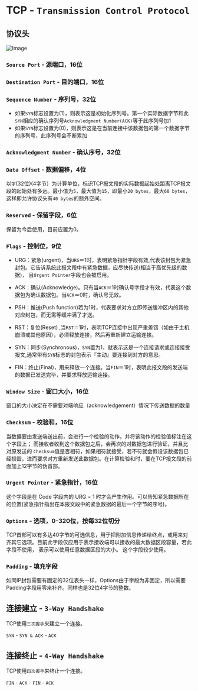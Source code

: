 # TCP - `Transmission Control Protocol`

## 协议头

![Image](https://chronosc.github.io/images/tcp-header.png)

### `Source Port` - 源端口，16位

### `Destination Port` - 目的端口，16位

### `Sequence Number` - 序列号，32位
* 如果`SYN`标志设置为(1)，则表示这是初始化序列号。第一个实际数据字节和此`SYN`相应的确认序列号`Acknowledgment Number(ACK)`等于此序列号加1
* 如果`SYN`标志设置为(0)，则表示这是在当前连接中该数据包的第一个数据字节的序列号，此序列号会不断累加

### `Acknowledgment Number` - 确认序号，32位

### `Data Offset` - 数据偏移，4位
以`字`(32位)(4字节）为计算单位，标识TCP报文段的实际数据起始处距离TCP报文段的起始处有多远。最小值为`5`，最大值为`15`，即最小`20 bytes`，最大`60 bytes`，这样即允许协议头有`40 bytes`的额外空间。

### `Reserved` - 保留字段，6位
保留为今后使用，目前应置为0。 

### `Flags` - 控制位，9位

* URG：紧急(urgent)，当`URG`＝1时，表明紧急指针字段有效,代表该封包为紧急封包。它告诉系统此报文段中有紧急数据，应尽快传送(相当于高优先级的数据)， 且`Urgent Pointer`字段也会被启用。

* ACK：确认(Acknowledge)。只有当`ACK`＝1时确认号字段才有效，代表这个数据包为确认数据包。当`ACK`＝0时，确认号无效。

* PSH：推送(Push function)若为1时，代表要求对方立即传送缓冲区内的其他对应封包，而无需等缓冲满了才送。

* RST：复位(Reset) ,当`RST`＝1时，表明TCP连接中出现严重差错（如由于主机崩溃或其他原因），必须释放连接，然后再重新建立运输连接。

* SYN：同步(Synchronous)，`SYN`置为1，就表示这是一个连接请求或连接接受报文,通常带有`SYN`标志的封包表示『主动』要连接到对方的意思。

* FIN：终止(Final)，用来释放一个连接。当`FIN`＝1时，表明此报文段的发送端的数据已发送完毕，并要求释放运输连接。

### `Window Size` - 窗口大小，16位
窗口的大小决定在不需要对端响应（acknowledgement）情况下传送数据的数量

### `Checksum` - 校验和，16位
当数据要由发送端送出前，会进行一个检验的动作，并将该动作的检验值标注在这个字段上； 而接收者收到这个数据包之后，会再次的对数据包进行验证，并且比对原发送的 `Checksum`值是否相符，如果相符就接受，若不符就会假设该数据包已经损毁，进而要求对方重新发送此数据包。在计算检验和时，要在TCP报文段的前面加上12字节的伪首部。

### `Urgent Pointer` - 紧急指针，16位
这个字段是在 Code 字段内的 URG = 1 时才会产生作用。可以告知紧急数据所在的位置(紧急指针指出在本报文段中的紧急数据的最后一个字节的序号)。

### `Options` - 选项，0-320位，按每32位切分
TCP首部可以有多达40字节的可选信息，用于把附加信息传递给终点，或用来对齐其它选项。目前此字段仅应用于表示接收端可以接收的最大数据区段容量，若此字段不使用， 表示可以使用任意数据区段的大小。 这个字段较少使用。

### `Padding` - 填充字段
如同IP封包需要有固定的32位表头一样，Options由于字段为非固定，所以需要 Padding字段用零来补齐。同样也是32位4字节的整数。

## 连接建立 - `3-Way Handshake`

TCP使用`三次握手`来建立一个连接。

`SYN` - `SYN & ACK` - `ACK`

## 连接终止 - `4-Way Handshake`

TCP使用`四次握手`来终止一个连接。

`FIN` - `ACK` - `FIN` - `ACK`